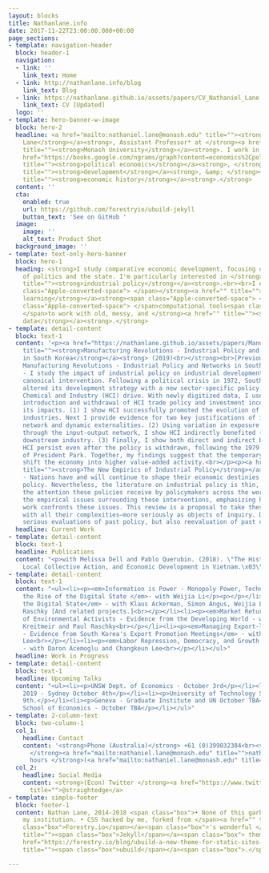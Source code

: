 ```yaml
---
layout: blocks
title: Nathanlane.info
date: 2017-11-22T23:00:00.000+00:00
page_sections:
- template: navigation-header
  block: header-1
  navigation:
  - link: ''
    link_text: Home
  - link: http://nathanlane.info/blog
    link_text: Blog
  - link: https://nathanlane.github.io/assets/papers/CV_Nathaniel_Lane.pdf
    link_text: CV [Updated]
  logo: ''
- template: hero-banner-w-image
  block: hero-2
  headline: <a href="mailto:nathaniel.lane@monash.edu" title=""><strong>Dr. Nathan
    Lane</strong></a><strong>, Assistant Professor* at </strong><a href="https://www.monash.edu"
    title=""><strong>Monash University</strong></a><strong>. I work in </strong><a
    href="https://books.google.com/ngrams/graph?content=economics%2Cpolitical+economy&amp;year_start=1776&amp;year_end=2008&amp;corpus=15&amp;smoothing=0&amp;share=&amp;direct_url=t1%B%2Ceconomics%3B%2Cc0%3B.t1%3B%2Cpolitical%20economy%3B%2Cc0"
    title=""><strong>political economics</strong></a><strong>, </strong><a href="http://scholar.harvard.edu/files/shleifer/files/indust_big_push.pdf"
    title=""><strong>development</strong></a><strong>, &amp; </strong><a href="http://eh.net/eha/about/"
    title=""><strong>economic history</strong></a><strong>.</strong>
  content: ''
  cta:
    enabled: true
    url: https://github.com/forestryio/ubuild-jekyll
    button_text: 'See on GitHub '
  image:
    image: ''
    alt_text: Product Shot
  background_image: ''
- template: text-only-hero-banner
  block: hero-1
  heading: <strong>I study comparative economic development, focusing on the role
    of politics and the state. I'm particularly interested in </strong><a href=""
    title=""><strong>industrial policy</strong></a><strong>.<br><br>I enjoy using<span
    class="Apple-converted-space"> </span></strong><a href="" title=""><strong>statistical
    learning</strong></a><strong><span class="Apple-converted-space"> </span>and<span
    class="Apple-converted-space"> </span>computational tools<span class="Apple-converted-space">
    </span>to work with old, messy, and </strong><a href="" title=""><strong>unstructured
    data</strong></a><strong>.</strong>
- template: detail-content
  block: text-1
  content: '<p><a href="https://nathanlane.github.io/assets/papers/ManufacturingRevolutions_Lane_Live.pdf"
    title=""><strong>Manufacturing Revolutions - Industrial Policy and Industrialization
    in South Korea</strong></a><strong> (2019)<br></strong><br>[Previously titled:
    Manufacturing Revolutions - Industrial Policy and Networks in South Korea]</p><p><strong><br>Abstract</strong>
    - I study the impact of industrial policy on industrial development through a
    canonical intervention. Following a political crisis in 1972, South Korea dramatically
    altered its development strategy with a new sector-specific policy: the Heavy
    Chemical and Industry (HCI) drive. With newly digitized data, I use the sharp
    introduction and withdrawal of HCI trade policy and investment incentives to study
    its impacts. (1) I show HCI successfully promoted the evolution of directly treated
    industries. Next I provide evidence for two key justifications of industrial policy:
    network and dynamic externalities. (2) Using variation in exposure to policies
    through the input-output network, I show HCI indirectly benefited (non-treated)
    downstream industry. (3) Finally, I show both direct and indirect benefits of
    HCI persist even after the policy is withdrawn, following the 1979 assassination
    of President Park. Together, my findings suggest that the temporary drive helped
    shift the economy into higher value-added activity.<br></p><p><a href="https://nathanlane.github.io/assets/papers/NathanLane_New_Empirics_of_Industrial_Policy_current.pdf"
    title=""><strong>The New Empirics of Industrial Policy</strong></a><strong> (2019)<br></strong><br><strong>Abstract</strong>
    - Nations have and will continue to shape their economic destinies through industrial
    policy. Nevertheless, the literature on industrial policy is thin, dwarfed by
    the attention these policies receive by policymakers across the world. I review
    the empirical issues surrounding these interventions, emphasizing how new microeconometric
    work confronts these issues. This review is a proposal to take these interventions—along
    with all their complexities—more seriously as objects of inquiry. Doing so requires
    serious evaluations of past policy, but also reevaluation of past consensus.</p>'
  headline: Current Work
- template: detail-content
  block: text-1
  headline: Publications
  content: "<p>with Melissa Dell and Pablo Querubin. (2018). \"The Historical State,
    Local Collective Action, and Economic Development in Vietnam.\x03\" <strong>Econometrica</strong>.</p>"
- template: detail-content
  block: text-1
  content: "<ul><li><p><em>Information is Power - Monopoly Power, Technology, and
    the Rise of the Digital State </em>- with Weijia Li</p><p></p></li><li><p><em>Mapping
    the Digital State</em> - with Klaus Ackerman, Simon Angus, Weijia Li, and Paul
    Raschky [And related projects.]<br></p></li><li><p><em>Market Returns and Assassinations
    of Environmental Activists - Evidence from the Developing World - with </em>David
    Kreitmeir and Paul Raschky<br></p></li><li><p><em>Managing Export-led Industrialization
    - Evidence from South Korea's Export Promotion Meetings</em> - with Changkeun
    Lee<br></p></li><li><p><em>Labor Repression, Democracy, and Growth in South Korea</em>
    - with Daron Acemoglu and Changkeun Lee<br></p></li></ul>"
  headline: Work in Progress
- template: detail-content
  block: text-1
  headline: Upcoming Talks
  content: "<ul><li><p>UNSW Dept. of Economics - October 3rd</p></li><li><p>OzClio
    2019 - Sydney October 4th</p></li><li><p>University of Technology Sydney - October
    9th.</p></li><li><p>Geneva - Graduate Institute and UN October TBA</p></li><li><p>Paris
    School of Economics - October TBA</p></li></ul>"
- template: 2-column-text
  block: two-column-1
  col_1:
    headline: Contact
    content: '<strong>Phone (Australia)</strong> +61 (0)399032384<br><strong>Email
      </strong><a href="mailto:nathaniel.lane@monash.edu" title="">nathaniel.lane@monash.edu</a><br><strong>Office
      hours </strong>(<a href="mailto:nathaniel.lane@monash.edu" title="">email me</a>) '
  col_2:
    headline: Social Media
    content: <strong>(Econ) Twitter </strong><a href="https://www.twitter.com/straightedge"
      title="">@straightedge</a>
- template: simple-footer
  block: footer-1
  content: Nathan Lane, 2014-2018 <span class="box">• None of this garbage reflects
    my institution. • CSS hacked by me, forked from </span><a href="" title=""><span
    class="box">Forestry.io</span></a><span class="box">'s wonderful </span><a href="https://jekyllrb.com/"
    title=""><span class="box">Jekyll</span></a><span class="box"> theme/git, </span><a
    href="https://forestry.io/blog/ubuild-a-new-theme-for-static-sites-using-blocks/"
    title=""><span class="box">ubuild</span></a><span class="box">.</span>

---
```

